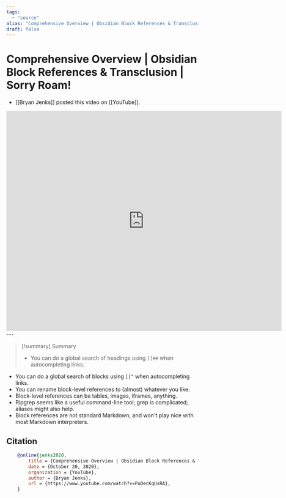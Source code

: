 ```yaml
---
tags:
  - "source"
alias: "Comprehensive Overview | Obsidian Block References & Transclusion | Sorry Roam!"
draft: false
---
```

# Comprehensive Overview | Obsidian Block References & Transclusion | Sorry Roam!

- [[Bryan Jenks]] posted this video on [[YouTube]].

<iframe
 width="720"
 height="576"
 src='https://www.youtube.com/embed/PuOecKqUsRA'
 title="YouTube video player"
 frameborder="0"
 allow="accelerometer; autoplay; clipboard-write; encrypted-media; gyroscope; picture-in-picture"
 allowfullscreen>
</iframe>
---

> [!summary] Summary
> - You can do a global search of headings using `[[##` when autocompleting links.
- You can do a global search of blocks using `[[^` when autocompleting links.
- You can rename block-level references to (almost) whatever you like.
- Block-level references can be tables, images, iframes, anything.
- Ripgrep seems like a useful command-line tool; grep is complicated; aliases might also help.
- Block references are not standard Markdown, and won't play nice with most Markdown interpreters.
## Citation

```bibtex
    @online{jenks2020,
        title = {Comprehensive Overview | Obsidian Block References & Transclusion | Sorry Roam!},
        date = {October 20, 2020},
        organization = {YouTube},
        author = {Bryan Jenks},
        url = {https://www.youtube.com/watch?v=PuOecKqUsRA},
    }
```

